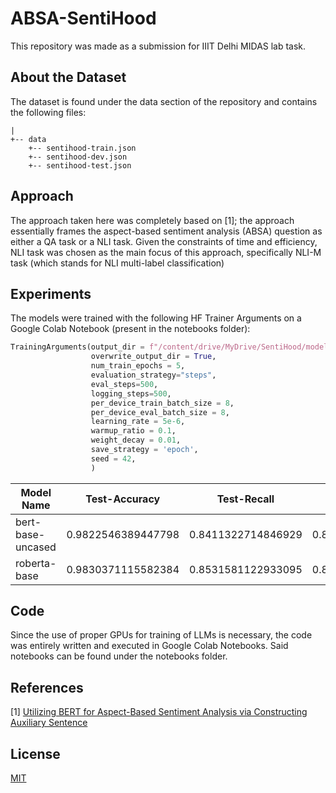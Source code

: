 # ABSA-SentiHood

This repository was made as a submission for IIIT Delhi MIDAS lab task. 

## About the Dataset

The dataset is found under the data section of the repository and contains the following files:

```file
|
+-- data
    +-- sentihood-train.json
    +-- sentihood-dev.json
    +-- sentihood-test.json
```


## Approach
The approach taken here was completely based on [1]; the approach essentially frames the aspect-based sentiment analysis (ABSA) question as either a QA task or a NLI task. Given the constraints of time and efficiency, NLI task was chosen as the main focus of this approach, specifically NLI-M task (which stands for NLI multi-label classification)

## Experiments

The models were trained with the following HF Trainer Arguments on a Google Colab Notebook (present in the notebooks folder):

```python
TrainingArguments(output_dir = f"/content/drive/MyDrive/SentiHood/models/{model_name}",
                  overwrite_output_dir = True,
                  num_train_epochs = 5,
                  evaluation_strategy="steps",
                  eval_steps=500,
                  logging_steps=500, 
                  per_device_train_batch_size = 8,
                  per_device_eval_batch_size = 8,
                  learning_rate = 5e-6,
                  warmup_ratio = 0.1,
                  weight_decay = 0.01,
                  save_strategy = 'epoch',
                  seed = 42,
                  )

```

| Model Name | Test-Accuracy | Test-Recall | Test-Precision | Test-F1 |
| --- | --- | --- | --- | --- |
| bert-base-uncased | 0.9822546389447798 | 0.8411322714846929 | 0.8733654497362174 | 0.8567007821344529 |
| roberta-base | 0.9830371115582384 | 0.8531581122933095 | 0.8630080220007996 | 0.8578191613396783 |


## Code

Since the use of proper GPUs for training of LLMs is necessary, the code was entirely written and executed in Google Colab Notebooks. Said notebooks can be found under the notebooks folder. 


## References

[1] [Utilizing BERT for Aspect-Based Sentiment Analysis
via Constructing Auxiliary Sentence](https://aclanthology.org/N19-1035.pdf)


## License
[MIT](https://choosealicense.com/licenses/mit/)